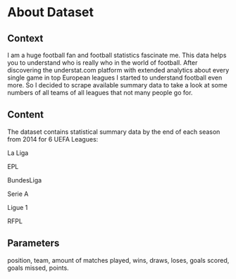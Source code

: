 # About Dataset
## Context
I am a huge football fan and football statistics fascinate me. This data helps you to understand who is really who in the world of football. After discovering the understat.com platform with extended analytics about every single game in top European leagues I started to understand football even more. So I decided to scrape available summary data to take a look at some numbers of all teams of all leagues that not many people go for.

## Content
The dataset contains statistical summary data by the end of each season from 2014 for 6 UEFA Leagues:

La Liga

EPL

BundesLiga

Serie A

Ligue 1

RFPL

## Parameters
position, team, amount of matches played, wins, draws, loses, goals scored, goals missed, points.

